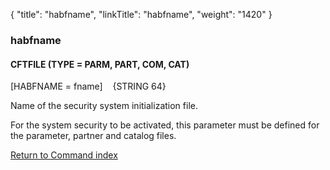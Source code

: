 {
    "title": "habfname",
    "linkTitle": "habfname",
    "weight": "1420"
}<span id="habfname"></span>

### habfname

#### CFTFILE (TYPE = PARM, PART, COM, CAT)

\[HABFNAME =
fname\]    {STRING
64}

Name of the security system initialization
file.  

For the system security to be activated, this parameter must be defined
for the parameter, partner and catalog files.

[Return to Command index](../../)
